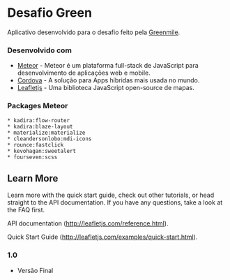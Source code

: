 # Desafio Green

Aplicativo desenvolvido para o desafio feito pela [Greenmile](http://greenmile.com/pt/greenmile/).

### Desenvolvido com

* [Meteor](https://www.meteor.com) - Meteor é um plataforma full-stack de JavaScript para desenvolvimento de aplicações web e mobile.
* [Cordova](https://cordova.apache.org/) - A solução para Apps híbridas mais usada no mundo.
* [Leafletjs](http://leafletjs.com/) - Uma biblioteca JavaScript open-source
de mapas.

### Packages Meteor

```
* kadira:flow-router
* kadira:blaze-layout
* materialize:materialize
* cleandersonlobo:mdi-icons
* rounce:fastclick
* kevohagan:sweetalert
* fourseven:scss
```

## Learn More

Learn more with the quick start guide, check out other tutorials, or head straight to the API documentation. If you have any questions, take a look at the FAQ first.

API documentation (http://leafletjs.com/reference.html).

Quick Start Guide (http://leafletjs.com/examples/quick-start.html).

### 1.0

- Versão Final
